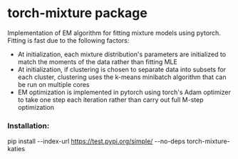 # torch-mixture package

Implementation of EM algorithm for fitting mixture models using pytorch.
Fitting is fast due to the following factors:
* At initialization, each mixture distribution's parameters are initialized to match the moments of the data rather than fitting MLE
* At initialization, if clustering is chosen to separate data into subsets for each cluster, clustering uses the k-means minibatch algorithm that can be run on multiple cores
* EM optimization is implemented in pytorch using torch's Adam optimizer to take one step each iteration rather than carry out full M-step optimization

### Installation:
pip install --index-url https://test.pypi.org/simple/ --no-deps torch-mixture-katies
